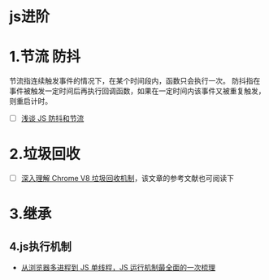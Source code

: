 # js进阶


# 1.节流 防抖
节流指连续触发事件的情况下，在某个时间段内，函数只会执行一次。
防抖指在事件被触发一定时间后再执行回调函数，如果在一定时间内该事件又被重复触发，则重启计时。
- [ ] [浅谈 JS 防抖和节流](https://segmentfault.com/a/1190000018428170)


# 2.垃圾回收
 - [ ] [深入理解 Chrome V8 垃圾回收机制](https://github.com/yacan8/blog/issues/33)，该文章的参考文献也可阅读下


# 3.继承


## 4.js执行机制
- [从浏览器多进程到 JS 单线程，JS 运行机制最全面的一次梳理](https://segmentfault.com/a/1190000012925872)
